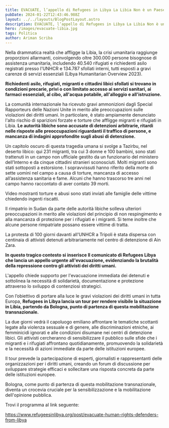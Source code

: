 ```yaml
---
title: EVACUATE, l’appello di Refugees in Libya La Libia Non è un Paese Sicuro
pubDate: 2024-01-22T12:43:46.988Z
layout: ../../layouts/BlogPostLayout.astro
description: EVACUATE, l’appello di Refugees in Libya La Libia Non è un Paese Sicuro
hero: /images/evacuate-libia.jpg
tags: Politica
author: Ariman Scriba
---
```

Nella drammatica realtà che affligge la Libia, la crisi umanitaria raggiunge proporzioni allarmanti, coinvolgendo oltre 300.000 persone bisognose di assistenza umanitaria, includendo 40.540 rifugiati e richiedenti asilo registrati presso l'UNHCR e 134.787 sfollati interni, tutti esposti a gravi carenze di servizi essenziali (Libya Humanitarian Overview 2023).

**Richiedenti asilo, rifugiati, migranti e cittadini libici sfollati si trovano in condizioni precarie, privi o con limitato accesso ai servizi sanitari, ai farmaci essenziali, al cibo, all'acqua potabile, all'alloggio e all'istruzione.**

La comunità internazionale ha ricevuto gravi ammonizioni dagli Special Rapporteurs delle Nazioni Unite in merito alle preoccupazioni sulle violazioni dei diritti umani. In particolare, è stato ampiamente denunciato l'alto rischio di sparizioni forzate e torture che affligge migranti e rifugiati in Libia. **Le autorità libiche sono accusate di detenzioni arbitrarie, ritardi nelle risposte alle preoccupazioni riguardanti il traffico di persone, e mancanza di indagini approfondite sugli abusi di detenzione.**

Un capitolo oscuro di questa tragedia umana si svolge a Tazirbu, nel deserto libico: qui 231 migranti, tra cui 3 donne e 100 bambini, sono stati trattenuti in un campo non ufficiale gestito da un funzionario del ministero dell’Interno e da cinque cittadini stranieri sconosciuti. Molti migranti sono stati sottoposti a estorsione. I sopravvissuti hanno riferito della morte di sette uomini nel campo a causa di torture, mancanza di accesso all’assistenza sanitaria e fame. Alcuni che hanno trascorso tre anni nel campo hanno raccontato di aver contato 39 morti.

Video mostranti torture e abusi sono stati inviati alle famiglie delle vittime chiedendo ingenti riscatti.

Il rimpatrio in Sudan da parte delle autorità libiche solleva ulteriori preoccupazioni in merito alle violazioni del principio di non respingimento e alla mancanza di protezione per i rifugiati e i migranti. Si teme inoltre che alcune persone rimpatriate possano essere vittime di tratta.

La protesta di 100 giorni davanti all'UNHCR a Tripoli è stata dispersa con centinaia di attivisti detenuti arbitrariamente nel centro di detenzione di Ain Zara.

**In questo tragico contesto si inserisce Il comunicato di Refugees Libya che lancia un appello urgente all'evacuazione, evidenziando la brutalità della repressione contro gli attivisti dei diritti umani.**

L'appello chiede supporto per l'evacuazione immediata dei detenuti e sottolinea la necessità di solidarietà, documentazione e protezione attraverso lo sviluppo di contenziosi strategici.

Con l’obiettivo di portare alla luce le gravi violazioni dei diritti umani in tutta Europa, **Refugees in Libya lancia un tour per rendere visibile la situazione in Libia, partendo da Bologna, punto di partenza di questa mobilitazione transnazionale.**

La due giorni vedrà il capoluogo emiliano affrontare le tematiche scottanti legate alla violenza sessuale e di genere, alle discriminazioni etniche, ai femminicidi ignorati e alle condizioni disumane nei centri di detenzione libici. Gli attivisti cercheranno di sensibilizzare il pubblico sulle sfide che i migranti e i rifugiati affrontano quotidianamente, promuovendo la solidarietà e la necessità di azioni immediate da parte delle istituzioni europee.

Il tour prevede la partecipazione di esperti, giornalisti e rappresentanti delle organizzazioni per i diritti umani, creando un forum di discussione per sviluppare strategie efficaci e sollecitare una risposta concreta da parte delle istituzioni europee. 

Bologna, come punto di partenza di questa mobilitazione transnazionale, diventa un crocevia cruciale per la sensibilizzazione e la mobilitazione dell'opinione pubblica. 

Trovi il programma al link seguente:

<https://www.refugeesinlibya.org/post/evacuate-human-rights-defenders-from-libya>